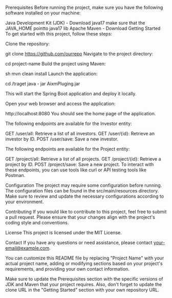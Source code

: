Prerequisites
Before running the project, make sure you have the following software installed on your machine:

Java Development Kit (JDK) - Download java17
make sure that the JAVA_HOME pointto java17 lib
Apache Maven - Download
Getting Started
To get started with this project, follow these steps:

Clone the repository:


git clone https://github.com/ourrepo
Navigate to the project directory:

cd project-name
Build the project using Maven:

sh
mvn clean install
Launch the application:

cd /traget
java - jar AixmPluging.jar

This will start the Spring Boot application and deploy it locally.

Open your web browser and access the application:


http://localhost:8080
You should see the home page of the application.

The following endpoints are available for the Investor entity:

GET /user/all: Retrieve a list of all investors.
GET /user/{id}: Retrieve an investor by ID.
POST /user/save: Save a new investor.

The following endpoints are available for the Project entity:

GET /project/all: Retrieve a list of all projects.
GET /project/{id}: Retrieve a project by ID.
POST /project/save: Save a new project.
To interact with these endpoints, you can use tools like curl or API testing tools like Postman.

Configuration
The project may require some configuration before running. The configuration files can be found in the src/main/resources directory. Make sure to review and update the necessary configurations according to your environment.

Contributing
If you would like to contribute to this project, feel free to submit a pull request. Please ensure that your changes align with the project's coding style and conventions.

License
This project is licensed under the MIT License.

Contact
If you have any questions or need assistance, please contact your-email@example.com.

You can customize this README file by replacing "Project Name" with your actual project name, adding or modifying sections based on your project's requirements, and providing your own contact information.

Make sure to update the Prerequisites section with the specific versions of JDK and Maven that your project requires. Also, don't forget to update the clone URL in the "Getting Started" section with your own repository URL.
